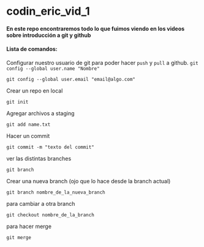# codin_eric_vid_1
#### En este repo encontraremos todo lo que fuimos viendo en los videos sobre introducción a git y github

#### Lista de comandos:
Configurar nuestro usuario de git para poder hacer `push` y `pull` a github.
```git config --global user.name "Nombre"```

```git config --global user.email "email@algo.com" ```

Crear un repo en local
```
git init
```

Agregar archivos a staging
```
git add name.txt
```

Hacer un commit
```
git commit -m "texto del commit"
```

ver las distintas branches
```
git branch
```

Crear una nueva branch (ojo que lo hace desde la branch actual)
```
git branch nombre_de_la_nueva_branch
```

para cambiar a otra branch
```
git checkout nombre_de_la_branch
```

para hacer merge
```
git merge
```
